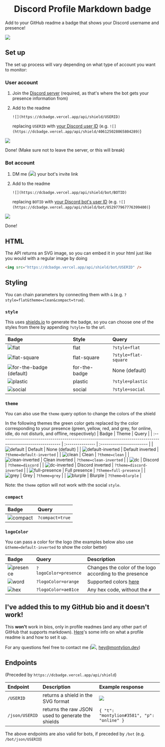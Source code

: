<h1 style="text-align: center">Discord Profile Markdown badge</h1>

Add to your GitHub readme a badge that shows your Discord username and presence!

![](https://dcbadge.vercel.app/api/shield/bot/852977967776399400)

## Set up

The set up process will vary depending on what type of account you want to monitor:

### User account

1. Join the [Discord server](https://discord.gg/zkspfFwqDg) (required, as that's where the bot gets your presence information from)
2. Add to the readme

   `![](https://dcbadge.vercel.app/api/shield/USERID)`

   replacing `USERID` with [your Discord user ID](https://support.discord.com/hc/en-us/articles/206346498-Where-can-I-find-my-User-Server-Message-ID-) (e.g. `![](https://dcbadge.vercel.app/api/shield/406125028065804289)`)

![](https://dcbadge.vercel.app/api/shield/406125028065804289)

Done! (Make sure not to leave the server, or this will break)

### Bot account

1. DM me (![](https://dcbadge.vercel.app/api/shield/406125028065804289?style=flat&compact=true)) your bot's invite link
2. Add to the readme

   `![](https://dcbadge.vercel.app/api/shield/bot/BOTID)`

   replacing `BOTID` with [your Discord bot's user ID](https://support.discord.com/hc/en-us/articles/206346498-Where-can-I-find-my-User-Server-Message-ID-) (e.g. `![](https://dcbadge.vercel.app/api/shield/bot/852977967776399400)`)
   
![](https://dcbadge.vercel.app/api/shield/bot/852977967776399400)

Done!

## HTML

The API returns an SVG image, so you can embed it in your html just like you would with a regular image by doing

```html
<img src="https://dcbadge.vercel.app/api/shield/bot/USERID" />
```

## Styling

You can chain parameters by connecting them with `&` (e.g. `?style=flat&theme=clean&compact=true`).

### `style`

This uses [shields.io](https://shields.io) to generate the badge, so you can choose one of the styles from there by appending `?style=` to the url.

| Badge                                                                                                   | Style         | Query                |
| :------------------------------------------------------------------------------------------------------ | :------------ | :------------------- |
| ![flat](https://dcbadge.vercel.app/api/shield/bot/852977967776399400?style=flat)               | flat          | `?style=flat`        |
| ![flat-square](https://dcbadge.vercel.app/api/shield/bot/852977967776399400?style=flat-square) | flat-square   | `?style=flat-square` |
| ![for-the-badge (default)](https://dcbadge.vercel.app/api/shield/bot/852977967776399400)       | for-the-badge | None (default)       |
| ![plastic](https://dcbadge.vercel.app/api/shield/bot/852977967776399400?style=plastic)         | plastic       | `?style=plastic`     |
| ![social](https://dcbadge.vercel.app/api/shield/bot/852977967776399400?style=social)           | social        | `?style=social`      |

### `theme`

You can also use the `theme` query option to change the colors of the shield

In the following themes the green color gets replaced by the color corresponding to your presence (green, yellow, red, and grey, for online, idle, do not disturb, and offline, respectively)
| Badge | Theme | Query |
| :------------------------------------------------------------------------------------------------------------ | :--------------- | :------------------------ |
| ![default](https://dcbadge.vercel.app/api/shield/bot/852977967776399400) | Default | None (default) |
| ![default-inverted](https://dcbadge.vercel.app/api/shield/bot/852977967776399400?theme=default-inverted) | Default inverted | `?theme=default-inverted` |
| ![clean](https://dcbadge.vercel.app/api/shield/bot/852977967776399400?theme=clean) | Clean | `?theme=clean` |
| ![clean-inverted](https://dcbadge.vercel.app/api/shield/bot/852977967776399400?theme=clean-inverted) | Clean inverted | `?theme=clean-inverted` |
| ![dc](https://dcbadge.vercel.app/api/shield/bot/852977967776399400?theme=discord) | Discord | `?theme=discord` |
| ![dc-inverted](https://dcbadge.vercel.app/api/shield/bot/852977967776399400?theme=discord-inverted) | Discord inverted | `?theme=discord-inverted` |
| ![full-presence](https://dcbadge.vercel.app/api/shield/bot/852977967776399400?theme=full-presence) | Full presence | `?theme=full-presence` |
| ![grey](https://dcbadge.vercel.app/api/shield/bot/852977967776399400?theme=grey) | Grey | `?theme=grey` |
| ![blurple](https://dcbadge.vercel.app/api/shield/bot/852977967776399400?theme=blurple) | Blurple | `?theme=blurple` |

Note: the `theme` option will not work with the social `style`.

### `compact`

| Badge                                                                                          | Query           |
| :--------------------------------------------------------------------------------------------- | :-------------- |
| ![compact](https://dcbadge.vercel.app/api/shield/bot/852977967776399400?compact=true) | `?compact=true` |

### `logoColor`

You can pass a color for the logo (the examples below also use `&theme=default-inverted` to show the color better)

| Badge                                                                                                                        | Query                 | Description                                             |
| :--------------------------------------------------------------------------------------------------------------------------- | :-------------------- | :------------------------------------------------------ |
| ![presence](https://dcbadge.vercel.app/api/shield/bot/852977967776399400?logoColor=presence&theme=default-inverted) | `?logoColor=presence` | Changes the color of the logo according to the presence |
| ![word](https://dcbadge.vercel.app/api/shield/bot/852977967776399400?logoColor=orange&theme=default-inverted)       | `?logoColor=orange`   | Supported colors [here](https://shields.io/#colors)     |
| ![hex](https://dcbadge.vercel.app/api/shield/bot/852977967776399400?logoColor=ae81ce&theme=default-inverted)        | `?logoColor=ae81ce`   | Any hex code, without the `#`                           |

## I've added this to my GitHub bio and it doesn't work!
This __won't__ work in bios, only in profile readmes (and any other part of GitHub that supports markdown).
[Here](https://mansik16.medium.com/adding-a-readme-to-your-github-profile-2ec88bfedeb)'s some info on what a profile readme is and how to set it up.

For any questions feel free to contact me (![](https://dcbadge.vercel.app/api/shield/406125028065804289?style=flat&compact=true), [hey@montylion.dev](mailto:hey@montylion.dev))

## Endpoints

(Preceded by `https://dcbadge.vercel.app/api/shield`)

| Endpoint       | Description                                       | Example response                                                                  |
| :------------- | :------------------------------------------------ | :-------------------------------------------------------------------------------- |
| `/USERID`      | returns a shield in the SVG format                | ![](https://dcbadge.vercel.app/api/shield/852977967776399400?style=flat) |
| `/json/USERID` | returns the raw JSON used to generate the shields | `{ "t": "montylion#3581", "p": "online" }`                                        |

The above endpoints are also valid for bots, if preceded by `/bot` (e.g. `/bot/json/USERID`)

